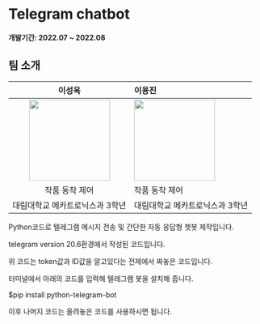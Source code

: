 # Telegram chatbot

 **개발기간: 2022.07 ~ 2022.08**


## 팀 소개

|      이성욱       |        이용진         | 
| :------------------------------------------------------------------------------: | :---------------------------------------------------------------------------------------------------------------------------------------|  
<img width="160px" src="https://github.com/lee-seong-wook/Telegram/assets/130055880/aad25424-64f8-4a2f-b28e-d19aee070db7" />    |   <img width="160px" src="https://github.com/lee-seong-wook/object-detection-robot-/assets/130055880/b032aa51-f0d0-4354-b310-d57b3549b58a" />    |
|      작품 동작 제어            |        작품 동작 제어   | 
| 대림대학교 메카트로닉스과 3학년 | 대림대학교 메카트로닉스과 3학년 |



Python코드로 텔레그램 메시지 전송 및 간단한 자동 응답형 쳇봇 제작입니다.

telegram version 20.6환경에서 작성된 코드입니다.

위 코드는 token값과 ID값을 알고있다는 전제에서 짜놓은 코드입니다.

터미널에서 아래의 코드를 입력해 텔레그램 봇을 설치해 줍니다.

$pip install python-telegram-bot

이후 나머지 코드는 올려놓은 코드를 사용하시면 됩니다.
